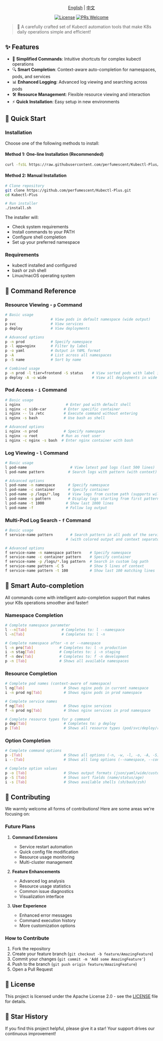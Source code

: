 
<div align="center">

[English](README.md) | [中文](README_zh.md)

[![License](https://img.shields.io/badge/license-Apache%202.0-blue.svg)](LICENSE)
[![PRs Welcome](https://img.shields.io/badge/PRs-welcome-brightgreen.svg)](https://github.com/yourusername/kubectl-plus/pulls)

</div>

> 🎯 A carefully crafted set of Kubectl automation tools that make K8s daily operations simple and efficient!

## ✨ Features

- 🚀 **Simplified Commands**: Intuitive shortcuts for complex kubectl operations
- 🔍 **Smart Completion**: Context-aware auto-completion for namespaces, pods, and services
- 📊 **Enhanced Logging**: Advanced log viewing and searching across pods
- 🛠️ **Resource Management**: Flexible resource viewing and interaction
- ⚡ **Quick Installation**: Easy setup in new environments

## 🚀 Quick Start

### Installation

Choose one of the following methods to install:

#### Method 1: One-line Installation (Recommended)
```bash
curl -fsSL https://raw.githubusercontent.com/perfumescent/Kubectl-Plus/main/install.sh | bash
```

#### Method 2: Manual Installation
```bash
# Clone repository
git clone https://github.com/perfumescent/Kubectl-Plus.git
cd Kubectl-Plus

# Run installer
./install.sh
```

The installer will: 
- Check system requirements
- Install commands to your PATH
- Configure shell completion
- Set up your preferred namespace

### Requirements
- kubectl installed and configured
- bash or zsh shell
- Linux/macOS operating system

## 🎯 Command Reference

### Resource Viewing - `p` Command
```bash
# Basic usage
p                    # View pods in default namespace (wide output)
p svc                # View services
p deploy             # View deployments

# Advanced options
p -n prod            # Specify namespace
p -l app=nginx       # Filter by label
p -o yaml            # Output in YAML format
p -A                 # List across all namespaces
p -S name            # Sort by name

# Combined usage
p -n prod -l tier=frontend -S status    # View sorted pods with label in prod
p deploy -A -o wide                     # View all deployments in wide format
```

### Pod Access - `i` Command
```bash
# Basic usage
i nginx                     # Enter pod with default shell
i nginx -c side-car        # Enter specific container
i nginx -- ls /etc         # Execute command without entering
i nginx -s bash            # Use bash as shell

# Advanced options
i nginx -n prod            # Specify namespace
i nginx -u root           # Run as root user
i nginx -c nginx -s bash  # Enter nginx container with bash
```

### Log Viewing - `l` Command
```bash
# Basic usage
l pod-name                    # View latest pod logs (last 500 lines)
l pod-name pattern           # Search logs with pattern (with context)

# Advanced options
l pod-name -n namespace      # Specify namespace
l pod-name -c container      # Specify container
l pod-name -p /logs/*.log    # View logs from custom path (supports wildcards)
l pod-name -s pattern        # Display logs starting from first pattern match
l pod-name -t 1000          # Show last 1000 lines
l pod-name -f               # Follow log output
```

### Multi-Pod Log Search - `f` Command
```bash
# Basic usage
f service-name pattern        # Search pattern in all pods of the service
                            # (with colored output and context separator)

# Advanced options
f service-name -n namespace pattern    # Specify namespace
f service-name -c container pattern    # Specify container
f service-name -p /logs/*.log pattern  # Search in custom log path
f service-name pattern -C 5            # Show 5 lines of context
f service-name pattern -t 100          # Show last 100 matching lines
```

## 🔮 Smart Auto-completion

All commands come with intelligent auto-completion support that makes your K8s operations smoother and faster!

### Namespace Completion
```bash
# Complete namespace parameter
l --n[Tab]                # Completes to: l --namespace
l -n[Tab]                 # Completes to: l -n

# Complete namespace after -n or --namespace
l -n pro[Tab]            # Completes to: l -n production
i -n stag[Tab]           # Completes to: i -n staging
f -n dev[Tab]            # Completes to: f -n development
p -n [Tab]               # Shows all available namespaces
```

### Resource Completion
```bash
# Complete pod names (context-aware of namespace)
l ng[Tab]                  # Shows nginx pods in current namespace
i -n prod ng[Tab]          # Shows nginx pods in prod namespace

# Complete service names
f ng[Tab]                  # Shows nginx services
f -n prod ng[Tab]          # Shows nginx services in prod namespace

# Complete resource types for p command
p dep[Tab]                 # Completes to: p deploy
p [Tab]                    # Shows all resource types (pod/svc/deploy/rs/sts)
```

### Option Completion
```bash
# Complete command options
p -[Tab]                   # Shows all options (-n, -w, -l, -o, -A, -S)
i --[Tab]                  # Shows all long options (--namespace, --container, etc)

# Complete option values
p -o [Tab]                 # Shows output formats (json/yaml/wide/custom)
p -S [Tab]                 # Shows sort fields (name/status/age)
i -s [Tab]                 # Shows available shells (sh/bash/zsh)
```

## 🤝 Contributing

We warmly welcome all forms of contributions! Here are some areas we're focusing on:

### Future Plans

1. **Command Extensions**
   - Service restart automation
   - Quick config file modification
   - Resource usage monitoring
   - Multi-cluster management

2. **Feature Enhancements**
   - Advanced log analysis
   - Resource usage statistics
   - Common issue diagnostics
   - Visualization interface

3. **User Experience**
   - Enhanced error messages
   - Command execution history
   - More customization options

### How to Contribute

1. Fork the repository
2. Create your feature branch (`git checkout -b feature/AmazingFeature`)
3. Commit your changes (`git commit -m 'Add some AmazingFeature'`)
4. Push to the branch (`git push origin feature/AmazingFeature`)
5. Open a Pull Request

## 📝 License

This project is licensed under the Apache License 2.0 - see the [LICENSE](LICENSE) file for details.

## 🌟 Star History
                                 
If you find this project helpful, please give it a star! Your support drives our continuous improvement!
